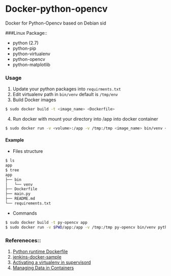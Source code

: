 Docker-python-opencv
================

Docker for Python-Opencv based on Debian sid

###Linux Package::  
 - python (2.7)  
 - python-pip  
 - python-virtualenv
 - python-opencv
 - python-matplotlib
 
### Usage
1. Update your python packages into `requirments.txt`
2. Edit virtualenv path in `bin/venv` default is `/tmp/env`
3. Build Docker images

```sh
$ sudo docker build -t <image_name> <Dockerfile>
```
4. Run docker with mount your directory into /app into docker container

```sh
$ sudo docker run -v <volume>:/app -v /tmp:/tmp <image_name> bin/venv <command>
```

#### Example
- Files structure

```sh
$ ls
app
$ tree
app
├── bin
│   └── venv
├── Dockerfile
├── main.py
├── README.md
└── requirements.txt
```

- Commands

```sh
$ sudo docker build -t py-opencv app
$ sudo docker run -v $PWD/app:/app -v /tmp:/tmp py-opencv bin/venv python main.py
```

### Refereneces::
1. [Python runtime Dockerfile](https://registry.hub.docker.com/u/dockerfile/python-runtime/)
2. [jenkins-docker-sample](https://github.com/orangain/jenkins-docker-sample)
3. [Activating a virtualenv in supervisord](http://mindtrove.info/til-virtualenv-supervisord/)
4. [Managing Data in Containers](https://docs.docker.com/userguide/dockervolumes/)
